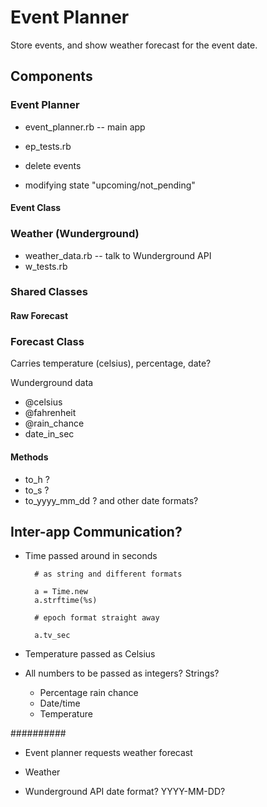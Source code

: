 # Event Planner

Store events, and show weather forecast for the event date.

## Components

### Event Planner

- event_planner.rb -- main app
- ep_tests.rb

- delete events
- modifying state "upcoming/not_pending"

#### Event Class

### Weather (Wunderground)

- weather_data.rb -- talk to Wunderground API
- w_tests.rb

### Shared Classes

#### Raw Forecast

### Forecast Class

Carries temperature (celsius), percentage, date?

Wunderground data

- @celsius
- @fahrenheit
- @rain_chance
- date_in_sec

#### Methods

- to_h              ?
- to_s              ?
- to_yyyy_mm_dd     ? and other date formats?

## Inter-app Communication?

- Time passed around in seconds

        # as string and different formats

        a = Time.new
        a.strftime(%s)

        # epoch format straight away

        a.tv_sec

- Temperature passed as Celsius


- All numbers to be passed as integers? Strings?

    - Percentage rain chance
    - Date/time
    - Temperature

##########

- Event planner requests weather forecast
- Weather

- Wunderground API date format? YYYY-MM-DD?
